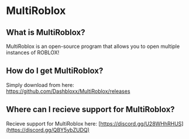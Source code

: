 # MultiRoblox
## What is MultiRoblox?
MultiRoblox is an open-source program that allows you to open multiple instances of ROBLOX!
## How do I get MultiRoblox?
Simply download from here: https://github.com/Dashbloxx/MultiRoblox/releases
## Where can I recieve support for MultiRoblox?
Recieve support for MultiRoblox here: [https://discord.gg/U28WHhRHUS](https://discord.gg/QBY5ybZUDQ)
